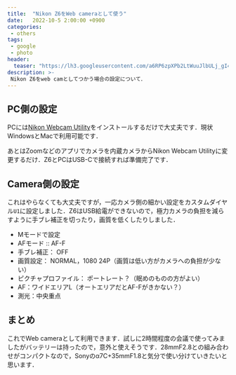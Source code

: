 ```yaml
---
title:  "Nikon Z6をWeb cameraとして使う"
date:   2022-10-5 2:00:00 +0900
categories: 
 - others 
tags:
 - google
 - photo
header:
  teaser: "https://lh3.googleusercontent.com/a6RP6zpXPb2LtWuuJlbULj_gI4FTbKQfGV4dNfFMWDJovLy_VDSQyHb3ZXQel_VvE644jZDR4EIQt8dXP4il6DMgz1f8zAPew0cPgKaf6RLy6benKIVVw_Awq6mmV5m0iaLwsCKl=s0"
description: >-
 Nikon Z6をweb camとしてつかう場合の設定について．
---
```


## PC側の設定

PCには[Nikon Webcam Utility](https://downloadcenter.nikonimglib.com/ja/products/548/Webcam_Utility.html)をインストールするだけで大丈夫です．現状WindowsとMacで利用可能です．

あとはZoomなどのアプリでカメラを内蔵カメラからNikon Webcam Utilityに変更するだけ．Z6とPCはUSB-Cで接続すれば準備完了です．


## Camera側の設定

これはやらなくても大丈夫ですが，一応カメラ側の細かい設定をカスタムダイヤル`U1`に設定しました．Z6はUSB給電ができないので，極力カメラの負担を減らすように手ブレ補正を切ったり，画質を低くしたりしました．

- Mモードで設定
- AFモード :: AF-F
- 手ブレ補正： OFF
- 画質設定： NORMAL，1080 24P（画質は低い方がカメラへの負担が少ない）
- ピクチャプロファイル： ポートレート？（眠めのものの方がよい）
- AF：ワイドエリアL（オートエリアだとAF-Fがきかない？）
- 測光：中央重点


## まとめ

これでWeb cameraとして利用できます．試しに2時間程度の会議で使ってみましたがバッテリーは持ったので，意外と使えそうです．28mmF2.8との組み合わせがコンパクトなので，Sonyのα7C+35mmF1.8と気分で使い分けていきたいと思います．
